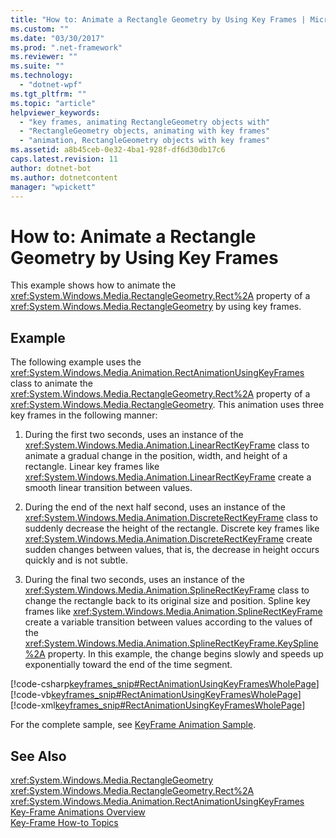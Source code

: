 ```yaml
---
title: "How to: Animate a Rectangle Geometry by Using Key Frames | Microsoft Docs"
ms.custom: ""
ms.date: "03/30/2017"
ms.prod: ".net-framework"
ms.reviewer: ""
ms.suite: ""
ms.technology: 
  - "dotnet-wpf"
ms.tgt_pltfrm: ""
ms.topic: "article"
helpviewer_keywords: 
  - "key frames, animating RectangleGeometry objects with"
  - "RectangleGeometry objects, animating with key frames"
  - "animation, RectangleGeometry objects with key frames"
ms.assetid: a8b45ceb-0e32-4ba1-928f-df6d30db17c6
caps.latest.revision: 11
author: dotnet-bot
ms.author: dotnetcontent
manager: "wpickett"
---
```

# How to: Animate a Rectangle Geometry by Using Key Frames
This example shows how to animate the <xref:System.Windows.Media.RectangleGeometry.Rect%2A> property of a <xref:System.Windows.Media.RectangleGeometry> by using key frames.  
  
## Example  
 The following example uses the <xref:System.Windows.Media.Animation.RectAnimationUsingKeyFrames> class to animate the <xref:System.Windows.Media.RectangleGeometry.Rect%2A> property of a <xref:System.Windows.Media.RectangleGeometry>. This animation uses three key frames in the following manner:  
  
1.  During the first two seconds, uses an instance of the <xref:System.Windows.Media.Animation.LinearRectKeyFrame> class to animate a gradual change in the position, width, and height of a rectangle. Linear key frames like <xref:System.Windows.Media.Animation.LinearRectKeyFrame> create a smooth linear transition between values.  
  
2.  During the end of the next half second, uses an instance of the <xref:System.Windows.Media.Animation.DiscreteRectKeyFrame> class to suddenly decrease the height of the rectangle. Discrete key frames like <xref:System.Windows.Media.Animation.DiscreteRectKeyFrame> create sudden changes between values, that is, the decrease in height occurs quickly and is not subtle.  
  
3.  During the final two seconds, uses an instance of the <xref:System.Windows.Media.Animation.SplineRectKeyFrame> class to change the rectangle back to its original size and position. Spline key frames like <xref:System.Windows.Media.Animation.SplineRectKeyFrame> create a variable transition between values according to the values of the <xref:System.Windows.Media.Animation.SplineRectKeyFrame.KeySpline%2A> property. In this example, the change begins slowly and speeds up exponentially toward the end of the time segment.  
  
 [!code-csharp[keyframes_snip#RectAnimationUsingKeyFramesWholePage](../../../../samples/snippets/csharp/VS_Snippets_Wpf/keyframes_snip/CSharp/RectAnimationUsingKeyFramesExample.cs#rectanimationusingkeyframeswholepage)]
 [!code-vb[keyframes_snip#RectAnimationUsingKeyFramesWholePage](../../../../samples/snippets/visualbasic/VS_Snippets_Wpf/keyframes_snip/visualbasic/rectanimationusingkeyframesexample.vb#rectanimationusingkeyframeswholepage)]
 [!code-xml[keyframes_snip#RectAnimationUsingKeyFramesWholePage](../../../../samples/snippets/xaml/VS_Snippets_Wpf/keyframes_snip/XAML/RectAnimationUsingKeyFramesExample.xaml#rectanimationusingkeyframeswholepage)]  
  
 For the complete sample, see [KeyFrame Animation Sample](http://go.microsoft.com/fwlink/?LinkID=160012).  
  
## See Also  
 <xref:System.Windows.Media.RectangleGeometry>   
 <xref:System.Windows.Media.RectangleGeometry.Rect%2A>   
 <xref:System.Windows.Media.Animation.RectAnimationUsingKeyFrames>   
 [Key-Frame Animations Overview](../../../../docs/framework/wpf/graphics-multimedia/key-frame-animations-overview.md)   
 [Key-Frame How-to Topics](../../../../docs/framework/wpf/graphics-multimedia/key-frame-animation-how-to-topics.md)